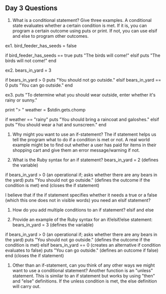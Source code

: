 ## Day 3 Questions

1. What is a conditional statement? Give three examples.
A conditional state evaluates whether a certain condition is met. If it is, you can program a certain outcome using puts or print. If not, you can use elsif and else to program other outcomes.

ex1.
bird_feeder_has_seeds = false

if bird_feeder_has_seeds == true
  puts "The birds will come!"
elsif
  puts "The birds will not come!"
end

ex2.
bears_in_yard = 3

if bears_in_yard > 0
  puts "You should not go outside."
elsif bears_in_yard == 0
  puts "You can go outside."
end

ex3.
puts "To determine what you should wear outside, enter whether it's rainy or sunny."

print "> "
weather = $stdin.gets.chomp

if weather == "rainy"
  puts "You should bring a raincoat and galoshes."
elsif
  puts "You should wear a hat and sunscreen."
end

1. Why might you want to use an if-statement?
The if statement helps us tell the program what to do if a condition is met or not. A real world example might be to find out whether a user has paid for items in their shopping cart and give them an error message/warning if not.

1. What is the Ruby syntax for an if statement?
bears_in_yard = 2 (defines the variable)

if bears_in_yard > 0 (an operational if; asks whether there are any bears in the yard)
  puts "You should not go outside." (defines the outcome if the condition is met)
end (closes the if statement)

I believe that if the if statement specifies whether it needs a true or a false (which this one does not in visible words) you need an elsif statement?

1. How do you add multiple conditions to an if statement?
elsif and else

1. Provide an example of the Ruby syntax for an if/elsif/else statement:
bears_in_yard = 3 (defines the variable)

if bears_in_yard > 0 (an operational if; asks whether there are any bears in the yard)
  puts "You should not go outside." (defines the outcome if the condition is met)
elsif bears_in_yard == 0 (creates an alternative if condition evaluates to false)
  puts "You can go outside." (defines an outcome if false)
end (closes the if statement)

1. Other than an if-statement, can you think of any other ways we might want to use a conditional statement?
Another function is an "unless" statement. This is similar to an if statement but works by using "then" and "else" definitions. If the unless condition is met, the else definition will carry out.
